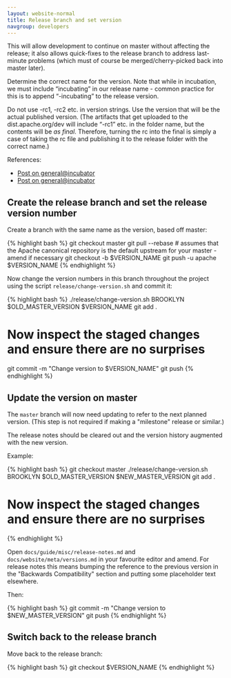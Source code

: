 ```yaml
---
layout: website-normal
title: Release branch and set version
navgroup: developers
---
```


This will allow development to continue on master without affecting the release; it also allows quick-fixes to the
release branch to address last-minute problems (which must of course be merged/cherry-picked back into master later).

Determine the correct name for the version. Note that while in incubation, we must include “incubating” in our release
name - common practice for this is to append “-incubating” to the release version.

Do not use -rc1, -rc2 etc. in version strings. Use the version that will be the actual published version. (The artifacts
that get uploaded to the dist.apache.org/dev will include “-rc1” etc. in the folder name, but the contents will be *as
final*. Therefore, turning the rc into the final is simply a case of taking the rc file and publishing it to the release
folder with the correct name.)

References:
- [Post on general@incubator](https://mail-archives.apache.org/mod_mbox/incubator-general/201409.mbox/%3CCAK2iWdS1H9dkJcSdohky6hFqJdP0XyuhAG%2B%3D1Aspxcjt5RmnJw%40mail.gmail.com%3E)
- [Post on general@incubator](https://mail-archives.apache.org/mod_mbox/incubator-general/201409.mbox/%3CCAOGo0VaEz4cEUbgMgqhh3hiiiubnspiGkQ%3DQv08bOwPqRtzAvQ%40mail.gmail.com%3E)


Create the release branch and set the release version number
------------------------------------------------------------

Create a branch with the same name as the version, based off master:

{% highlight bash %}
git checkout master
git pull --rebase # assumes that the Apache canonical repository is the default upstream for your master - amend if necessary
git checkout -b $VERSION_NAME
git push -u apache $VERSION_NAME
{% endhighlight %}

Now change the version numbers in this branch throughout the project using the script `release/change-version.sh` and commit it:

{% highlight bash %}
./release/change-version.sh BROOKLYN $OLD_MASTER_VERSION $VERSION_NAME
git add .
# Now inspect the staged changes and ensure there are no surprises
git commit -m "Change version to $VERSION_NAME"
git push
{% endhighlight %}



Update the version on master
----------------------------

The `master` branch will now need updating to refer to the next planned version. (This step is not required if making
a "milestone" release or similar.)

The release notes should be cleared out and the version history augmented with the new version.

Example:

{% highlight bash %}
git checkout master
./release/change-version.sh BROOKLYN $OLD_MASTER_VERSION $NEW_MASTER_VERSION
git add .
# Now inspect the staged changes and ensure there are no surprises
{% endhighlight %}

Open `docs/guide/misc/release-notes.md` and `docs/website/meta/versions.md` in your favourite editor and amend.
For release notes this means bumping the reference to the previous version in the "Backwards Compatibility" section
and putting some placeholder text elsewhere.

Then:

{% highlight bash %}
git commit -m "Change version to $NEW_MASTER_VERSION"
git push
{% endhighlight %}


Switch back to the release branch
---------------------------------

Move back to the release branch:

{% highlight bash %}
git checkout $VERSION_NAME
{% endhighlight %}
